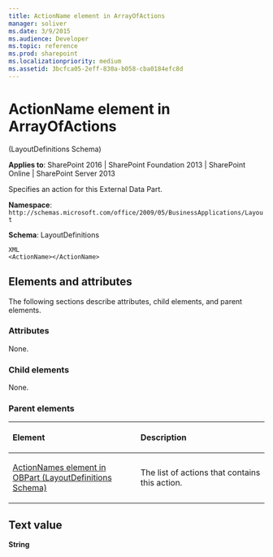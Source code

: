 ```yaml
---
title: ActionName element in ArrayOfActions
manager: soliver
ms.date: 3/9/2015
ms.audience: Developer
ms.topic: reference
ms.prod: sharepoint
ms.localizationpriority: medium
ms.assetid: 3bcfca05-2eff-830a-b058-cba0184efc8d
---
```


# ActionName element in ArrayOfActions 

(LayoutDefinitions Schema)

**Applies to**: SharePoint 2016 | SharePoint Foundation 2013 | SharePoint Online | SharePoint Server 2013

Specifies an action for this External Data Part.

**Namespace**: `http://schemas.microsoft.com/office/2009/05/BusinessApplications/Layout`

**Schema**: LayoutDefinitions

```
XML
<ActionName></ActionName>
```

## Elements and attributes

The following sections describe attributes, child elements, and parent elements.

### Attributes

None.

### Child elements

None.

### Parent elements

<table>
<colgroup>
<col width="50%" />
<col width="50%" />
</colgroup>
<thead>
<tr class="header">
<th align="left"><p>Element</p></th>
<th align="left"><p>Description</p></th>
</tr>
</thead>
<tbody>
<tr class="odd">
<td align="left"><p><span sdata="link"><a href="actionnames-element-in-obpart-layoutdefinitions-schema.md">ActionNames element in OBPart (LayoutDefinitions Schema)</a></span></p></td>
<td align="left"><p>The list of actions that contains this action.</p></td>
</tr>
</tbody>
</table>

## Text value

**String**








